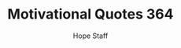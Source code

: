 ---
image: /assets/img/mq/mq_364_seuss.png
title: Motivational Quotes 364
categories:
  - Motivational Quotes
author: Hope Staff
notes: Motivational Quotes 364
embed: >-
  EMBED_GOES_HERE
transcript: >-
  SOME LINES OF TEXT START HERE
---